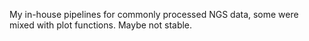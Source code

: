 My in-house pipelines for commonly processed NGS data, some were mixed with plot functions. Maybe not stable. 
